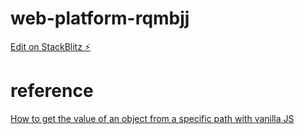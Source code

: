 # web-platform-rqmbjj

[Edit on StackBlitz ⚡️](https://stackblitz.com/edit/web-platform-rqmbjj)

# reference

[How to get the value of an object from a specific path with vanilla JS](https://gomakethings.com/how-to-get-the-value-of-an-object-from-a-specific-path-with-vanilla-js/)
